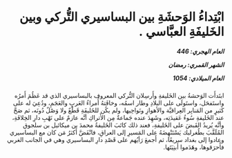 <h1 dir="rtl">ابْتِداءُ الوَحشَةِ بين البساسيري التُّركي وبين الخَليفَةِ العبَّاسي .</h1>

<h5 dir="rtl">العام الهجري:  446

الشهر القمري: رمضان

العام الميلادي: 1054</h5>

<p dir="rtl">ابتَدأَت الوَحشةُ بين الخَليفةِ وأَرسِلان التُّركي المعروف بالبساسيري الذي قد عَظُمَ أَمرُه واستَفحَل، واستَولَى على البلادِ وطار اسمُه، وخافَتهُ أُمراءُ العَربِ والعَجَمِ، ودُعِيَ له على كَثيرٍ من المَنابِر العِراقيَّة والأهوازِ ونَواحِيها، ولم يكُن للخَليفَةِ قَطْعٌ ولا وَصْلٌ دُونَه، ثم صَحَّ عند الخَليفةِ سُوءُ عَقيدَتِه، وشَهِدَ عنده جَماعةٌ مِن الأَتراكِ أنَّه عازمٌ على نَهْبِ دارِ الخِلافَةِ، وأنَّه يُريدُ القَبضَ على الخَليفةِ، فعند ذلك كاتَبَ الخَليفةُ محمدَ بن ميكائيل بن سلجوق المُلَقَّبَ بطُغرلبك يَسْتَنْهِضَهُ على المَسيرِ إلى العراقِ، فانْفَضَّ أَكثرُ مَن كان مع البساسيري وعادوا إلى بغداد سريعًا، ثم أَجمعَ رَأيُهم على قَصْدِ دارِ البساسيري وهي في الجانب الغربي فأَحرَقوها، وهَدَموا أَبنِيَتَها.</p></br>

